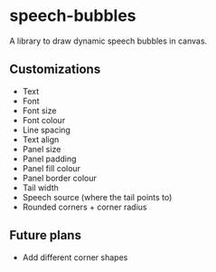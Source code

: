 # speech-bubbles
A library to draw dynamic speech bubbles in canvas.

## Customizations
- Text
- Font
- Font size
- Font colour
- Line spacing
- Text align
- Panel size
- Panel padding
- Panel fill colour
- Panel border colour
- Tail width
- Speech source (where the tail points to)
- Rounded corners + corner radius

## Future plans
- Add different corner shapes
